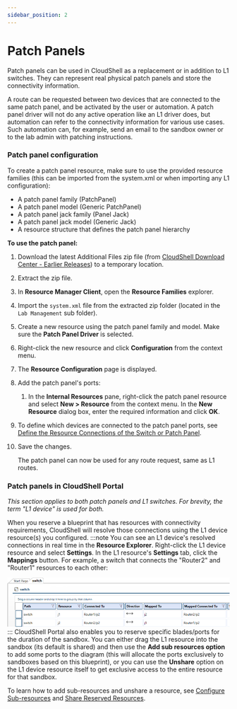 ```yaml
---
sidebar_position: 2
---
```


# Patch Panels

Patch panels can be used in CloudShell as a replacement or in addition to L1 switches. They can represent real physical patch panels and store the connectivity information.

A route can be requested between two devices that are connected to the same patch panel, and be activated by the user or automation. A patch panel driver will not do any active operation like an L1 driver does, but automation can refer to the connectivity information for various use cases. Such automation can, for example, send an email to the sandbox owner or to the lab admin with patching instructions.

### Patch panel configuration

To create a patch panel resource, make sure to use the provided resource families (this can be imported from the system.xml or when importing any L1 configuration):

- A patch panel family (PatchPanel)
- A patch panel model (Generic PatchPanel)
- A patch panel jack family (Panel Jack)
- A patch panel jack model (Generic Jack)
- A resource structure that defines the patch panel hierarchy

**To use the patch panel:**

1. Download the latest Additional Files zip file (from [CloudShell Download Center - Earlier Releases](https://support.quali.com/hc/en-us/articles/231613287)) to a temporary location.
2. Extract the zip file.
3. In **Resource Manager Client**, open the **Resource Families** explorer.
4. Import the `system.xml` file from the extracted zip folder (located in the `Lab Management` sub folder).
5. Create a new resource using the patch panel family and model. Make sure the **Patch Panel Driver** is selected.
6. Right-click the new resource and click **Configuration** from the context menu.
7. The **Resource Configuration** page is displayed.
8. Add the patch panel's ports:
    1. In the **Internal Resources** pane, right-click the patch panel resource and select **New \> Resource** from the context menu. In the **New Resource** dialog box, enter the required information and click **OK**.
9. To define which devices are connected to the patch panel ports, see [Define the Resource Connections of the Switch or Patch Panel](https://help.quali.com/Online%20Help/0.0/Portal/Content/Admn/Cnct-Ctrl-Rsc-Cncts.htm).
10. Save the changes.
    
    The patch panel can now be used for any route request, same as L1 routes.
    

### Patch panels in CloudShell Portal

*This section applies to both patch panels and L1 switches. For brevity, the term "L1 device" is used for both.*

When you reserve a blueprint that has resources with connectivity requirements, CloudShell will resolve those connections using the L1 device resource(s) you configured.
:::note
You can see an L1 device's resolved connections in real time in the **Resource Explorer**. Right-click the L1 device resource and select **Settings**. In the L1 resource's **Settings** tab, click the **Mappings** button. For example, a switch that connects the "Router2" and "Router1" resources to each other:

![](/Images/Admin-Guide/Inventory-Operations/SwitchMappings.png)
:::
CloudShell Portal also enables you to reserve specific blades/ports for the duration of the sandbox. You can either drag the L1 resource into the sandbox (its default is shared) and then use the **Add sub resources option** to add some ports to the diagram (this will allocate the ports exclusively to sandboxes based on this blueprint), or you can use the **Unshare** option on the L1 device resource itself to get exclusive access to the entire resource for that sandbox.

To learn how to add sub-resources and unshare a resource, see [Configure Sub-resources](https://help.quali.com/Online%20Help/0.0/Portal/Content/CSP/LAB-MNG/Prfrm-Actns/Sndbx-Sub-Rscs.htm) and [Share Reserved Resources](https://help.quali.com/Online%20Help/0.0/Portal/Content/CSP/LAB-MNG/Prfrm-Actns/Sndbx-Shr.htm).
